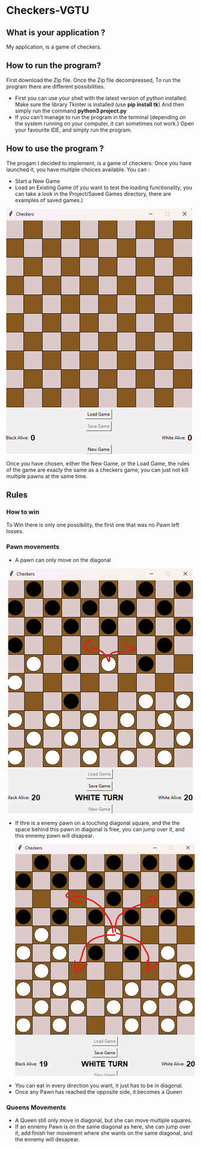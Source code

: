 # Checkers-VGTU
## What is your application ?
My application, is a game of checkers.

## How to run the program?
First download the Zip file.
Once the Zip file decompressed,
To run the program there are different possibilities.
+ First you can use your shell with the latest version of python installed.
  Make sure the library Tkinter is installed (use **pip install tk**)
  And then simply run the command **python3 project.py**
+ If you can't manage to run the program in the terminal (depending on the system running on your computer, it can sometimes not work.) Open your favourite IDE, and simply run the program.

## How to use the program ?
The progam I decided to implement, is a game of checkers:
Once you have launched it, you have multiple choices available.
You can :
+ Start a New Game
+ Load an Existing Game (if you want to test the loading functionality, you can take a look in the Project/Saved Games directory, there are examples of saved games.)

![Image Alt text](/images/begining.png "Optional title")    

Once you have chosen, either the New Game, or the Load Game, the rules of the game are exacly the same as a checkers game, you can just not kill multiple pawns at the same time. 
## Rules
### How to win
To Win there is only one possibility, the first one that was no Pawn left losses.
### Pawn movements 
+ A pawn can only move on the diagonal
<p align="center">
  <img src="/images/pawn_movement.png" alt="Image Alt text" title="Optional title" />
</p>

+ If thre is a enemy pawn on a touching diagonal square, and the the space behind this pawn in diagonal is free, you can jump over it, and this ennemy pawn will disapear.
  <p align="center">
  <img src="/images/kill.png" alt="Image Alt text" title="Optional title" />
</p>

+ You can eat in every direction you want, it just has to be in diagonal.
+ Once any Pawn has reached the opposite side, it becomes a Queen

### Queens Movements
+ A Queen still only move in diagonal, but she can move multiple squares.
+ If an ennemy Pawn is on the same diagonal as here, she can jump over it, add finish her movement where she wants on the same diagonal, and the ennemy will desapear.
